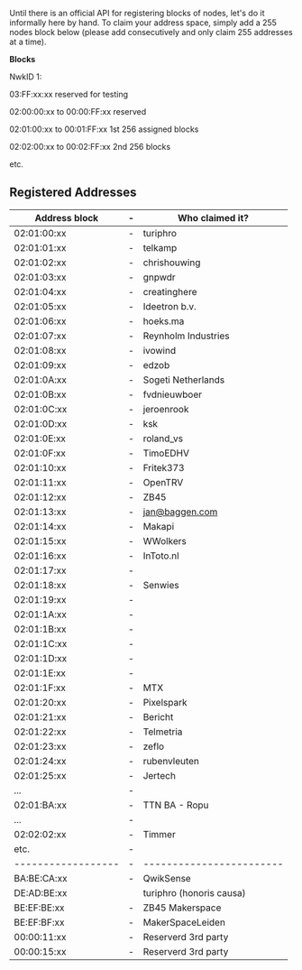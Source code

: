 Until there is an official API for registering blocks
of nodes, let's do it informally here by hand. To
claim your address space, simply add a 255 nodes block
below (please add consecutively and only claim 255 addresses at a time).

**Blocks**

NwkID 1:

03:FF:xx:xx reserved for testing

02:00:00:xx to 00:00:FF:xx reserved

02:01:00:xx to 00:01:FF:xx 1st 256 assigned blocks

02:02:00:xx to 00:02:FF:xx 2nd 256 blocks

etc.

## Registered Addresses
| Address block    |-| Who claimed it?        |
|------------------|-|------------------------|
| 02:01:00:xx      |-| turiphro 		      |
| 02:01:01:xx      |-| telkamp	   			  |
| 02:01:02:xx      |-| chrishouwing	  		  |
| 02:01:03:xx      |-| gnpwdr     		      |
| 02:01:04:xx      |-| creatinghere      	  |
| 02:01:05:xx      |-| Ideetron b.v.		  |
| 02:01:06:xx      |-| hoeks.ma     		  |
| 02:01:07:xx      |-| Reynholm Industries	  |
| 02:01:08:xx      |-| ivowind	              |
| 02:01:09:xx      |-| edzob   	   			  |
| 02:01:0A:xx      |-| Sogeti Netherlands	  |
| 02:01:0B:xx      |-| fvdnieuwboer			  |
| 02:01:0C:xx      |-| jeroenrook  			  |
| 02:01:0D:xx      |-| ksk   	   			  |
| 02:01:0E:xx      |-| roland_vs      	      |
| 02:01:0F:xx      |-| TimoEDHV   			  |
| 02:01:10:xx      |-| Fritek373   			  |
| 02:01:11:xx      |-| OpenTRV      	   	  |
| 02:01:12:xx      |-| ZB45    	   			  |
| 02:01:13:xx      |-| jan@baggen.com         |
| 02:01:14:xx      |-| Makapi  	   			  |
| 02:01:15:xx      |-| WWolkers	   			  |
| 02:01:16:xx      |-| InToto.nl      		  |
| 02:01:17:xx      |-|       	   			  |
| 02:01:18:xx      |-| Senwies 	   			  |
| 02:01:19:xx      |-|       	   			  |
| 02:01:1A:xx      |-|       	   			  |
| 02:01:1B:xx      |-|       	   			  |
| 02:01:1C:xx      |-|       	   			  |
| 02:01:1D:xx      |-|       	   			  |
| 02:01:1E:xx      |-|       	   			  |
| 02:01:1F:xx      |-| MTX    	   			  |
| 02:01:20:xx      |-| Pixelspark 			  |
| 02:01:21:xx      |-| Bericht				  |
| 02:01:22:xx      |-| Telmetria			  |
| 02:01:23:xx      |-| zeflo     			  |
| 02:01:24:xx      |-| rubenvleuten			  |
| 02:01:25:xx      |-| Jertech		     	  |
| ...		       |-| 						  |
| 02:01:BA:xx      |-| TTN BA - Ropu		  |
| ...		       |-| 						  |
| 02:02:02:xx      |-| Timmer                 |
| etc.  		   |-| 						  |
|------------------|-|------------------------|
| BA:BE:CA:xx      |-| QwikSense              |
| DE:AD:BE:xx      | | turiphro (honoris causa) |
| BE:EF:BE:xx      |-| ZB45 Makerspace        |
| BE:EF:BF:xx	   |-| MakerSpaceLeiden       | 
| 00:00:11:xx	   |-| Reserverd  3rd party   |
| 00:00:15:xx      |-| Reserverd  3rd party   |
